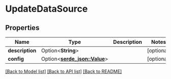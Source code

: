 # UpdateDataSource

## Properties

Name | Type | Description | Notes
------------ | ------------- | ------------- | -------------
**description** | Option<**String**> |  | [optional]
**config** | Option<[**serde_json::Value**](.md)> |  | [optional]

[[Back to Model list]](../README.md#documentation-for-models) [[Back to API list]](../README.md#documentation-for-api-endpoints) [[Back to README]](../README.md)


